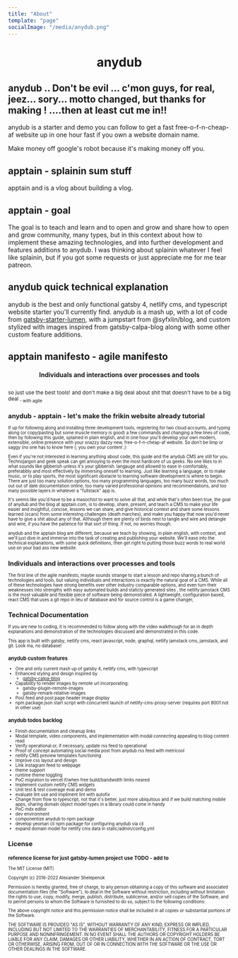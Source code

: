 ```yaml
---
title: "About"
template: "page"
socialImage: "/media/anydub.png"
---
```

<h1 align="center">
  anydub
</h1>

## anydub .. Don't be evil ... c'mon guys, for real, jeez... sory... motto changed, but thanks for making ! ....then at least cut me in!!

anydub is a starter and demo you can follow to get a fast free-o-f-n-cheap-af website up in one hour fast if you own a website domain name. 

Make money off google's robot because it's making money off you. 

## apptain - splainin sum stuff
apptain and is a vlog about building a vlog. 

## apptain - goal

The goal is to teach and learn and to open and grow and share how to open and grow community, many types, but in this context about how to implement these amazing technologies, and into further development and features additions to anydub. I was thinking about splainin whatever I feel like splainin, but if you got some requests or just appreciate me for me tear patreon.

## anydub quick technical explanation
anydub is the best and only functional gatsby 4, netlify cms, and typescript website starter you'll currently find. anydub is a mash up, with a lot of code from  [gatsby-starter-lumen](http://github.com/alxshelepenok/gatsby-starter-lumen), with a jumpstart from @syfxlin/blog, and custom stylized with images inspired from gatsby-calpa-blog along with some other custom feature additions. 

## apptain manifesto - agile manifesto

<h4 align="center">
  Individuals and interactions over processes and tools
</h4>
<sub>so just use the best tools!</sub>
<sub>and don't make a big deal about shit that doesn't have to be a big deal<sub> - with agile

## anydub - apptain - let's make the frikin website already tutorial
If up for following along and installing three development tools, registering for two cloud accounts, and typing along (or copy/pasting but some muscle memory is good) a few commands and changing a few lines of code, then by following this guide, splained in plain english, and in one hour you'll develop your own modern, extensible, online presence with your snazzy dazzy new, free-o-f-n-cheap-af website. So don't be limp or saggy (no one has to know here (; you own your content ;) 

Even if you're not interested in learning anything about code, this guide and the anydub CMS are still for you. Technojargon and geek speak can get annoying to even the most hardcore of us geeks. No one likes to in what sounds like gibberish unless it's your gibberish.  langauge and allowed to ease in comfortably, preferabbly and most effectively by immersing oneself to learning. Just like learning a language, or to make music, or to play sports, the most significant obstacle to learning software development is where to begin. There are just too many solution options, too many programming languages, too many buzz words, too much out out of date documentation online, too many varied professional opinions and recommendations, and too many possible layers in whatever a "fullstack" app is. 

It's seems like you'd have to be a masochist to want to solve all that, and while that's often been true, the goal of anydub and the blog at apptain.com, is to develop, share, present, and teach a CMS to make your life easier and insightful, concise, lessons we can share, and give historical context and share some lessons learned (scars) from some interestng challenges (death marches), and make you happy that now you'd never have to give a shit about any of that. Although there are plenty of birds nest to tangle and wire and detangle and wire, if you have the patience for that sort of thing. If not, no worries though. 

anydub and the apptain blog are different, because we teach by showing, in plain english, with context, and we'll just dive in and immerse into the task of creating and publishing your website. We'll ease into the technical explanations, with some quick definitions, then get right to putting those buzz words to real world use on your bad ass new website. 

## Individuals and interactions over processes and tools
The first line of the agile manifesto, maybe sounds strange to start a lesson and repo sharing a bunch of technologies and tools, but valuing individuals and interactions is exactly the natural goal of a CMS. While all of these technologies have strong benefits over other industry comparable options, and even turn their weaknesses into strengths with easy automated builds and staticly generated sites , the netlify jamstack CMS is the most valuable and flexible piece of software being demonstrated. A lightweight, configuration based, react CMS that uses a git repo in lieu of database and for source control is a game changer, 

## Technical Documentation

If you are new to coding, it is recommended to follow along with the video walkthough for an in depth explanations and demonstration of the technologies discussed and demonstrated in this code.

This app is built with gatsby, netlify cms, react javascript, node, graphql, netlify jamstack cms, jamstack, and git. Look ma, no database!

### anydub custom features

+ One and only current mash up of gatsby 4, netlify cms, with typescript
+ Enhanced styling and design inspired by
    + [gatsby-calpa-blog](http://github.com/alxshelepenok/gatsby-starter-lumen)
+ Capability to render images by remote url incorporating:
    + gatsby-plugin-remote-images
    + gatsby-remark-relative-images
+ Post feed and post page header image display
+ npm package.json start script with concurrent launch of netlify-cms-proxy-server
  (requires port 8001 not in other use)

### anydub todos backlog

+ Finish documentation and cleanup links
+ Modal template, video components, and implementation with modal connecting appealing to blog content read
+ Verify operational or, if necessary, update rss feed to operational
+ Proof of concept automating social media post from anydub rss feed with metricool
+ netlify CMS preview templates functioning
+ Improve css layout and design
+ Link instagram feed to webpage 
+ theme support
+ runtime theme toggling
+ PoC migration to vercel if/when free build/bandwidth limits neared
+ Implement custom netlify CMS widgets
+ Unit test & test coverage eval and demo
+ evaluate lint use and impliment lint with autofix
+ Change from flow to typescript, not that it's better, just more ubiquitous and if we build matching mobile apps, sharing domain object model types in a library could come in handy
+ PoC mdx editor
+ dev environment 
+ componentize anydub to npm package
+ develop yeoman cli npm package for configuring anydub via cli
+ expand domain model for netlify cms data in static/admin/config.yml

## License

### reference license for just gatsby-lumen project use TODO - add to

The MIT License (MIT)

Copyright (c) 2016-2022 Alexander Shelepenok

Permission is hereby granted, free of charge, to any person obtaining a copy
of this software and associated documentation files (the "Software"), to deal
in the Software without restriction, including without limitation the rights
to use, copy, modify, merge, publish, distribute, sublicense, and/or sell
copies of the Software, and to permit persons to whom the Software is
furnished to do so, subject to the following conditions:

The above copyright notice and this permission notice shall be included in all
copies or substantial portions of the Software.

THE SOFTWARE IS PROVIDED "AS IS", WITHOUT WARRANTY OF ANY KIND, EXPRESS OR
IMPLIED, INCLUDING BUT NOT LIMITED TO THE WARRANTIES OF MERCHANTABILITY,
FITNESS FOR A PARTICULAR PURPOSE AND NONINFRINGEMENT. IN NO EVENT SHALL THE
AUTHORS OR COPYRIGHT HOLDERS BE LIABLE FOR ANY CLAIM, DAMAGES OR OTHER
LIABILITY, WHETHER IN AN ACTION OF CONTRACT, TORT OR OTHERWISE, ARISING FROM,
OUT OF OR IN CONNECTION WITH THE SOFTWARE OR THE USE OR OTHER DEALINGS IN THE
SOFTWARE.


